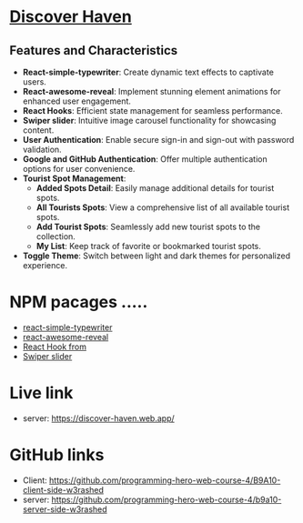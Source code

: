 # [Discover Haven](https://discover-haven.web.app/)

## Features and Characteristics
- **React-simple-typewriter**: Create dynamic text effects to captivate users.
- **React-awesome-reveal**: Implement stunning element animations for enhanced user engagement.
- **React Hooks**: Efficient state management for seamless performance.
- **Swiper slider**: Intuitive image carousel functionality for showcasing content.
- **User Authentication**: Enable secure sign-in and sign-out with password validation.
- **Google and GitHub Authentication**: Offer multiple authentication options for user convenience.
- **Tourist Spot Management**:
  - **Added Spots Detail**: Easily manage additional details for tourist spots.
  - **All Tourists Spots**: View a comprehensive list of all available tourist spots.
  - **Add Tourist Spots**: Seamlessly add new tourist spots to the collection.
  - **My List**: Keep track of favorite or bookmarked tourist spots.
- **Toggle Theme**: Switch between light and dark themes for personalized experience.

# NPM pacages .....
- [react-simple-typewriter](https://www.npmjs.com/package/react-simple-typewriter)
- [react-awesome-reveal](https://www.npmjs.com/package/react-awesome-reveal)
- [React Hook from](https://react-hook-form.com/)
- [Swiper slider](https://swiperjs.com/)

# Live link
- server: https://discover-haven.web.app/


# GitHub links
- Client: https://github.com/programming-hero-web-course-4/B9A10-client-side-w3rashed
- server: https://github.com/programming-hero-web-course-4/b9a10-server-side-w3rashed